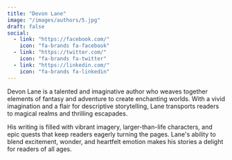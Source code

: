 ```yaml
---
title: "Devon Lane"
image: "/images/authors/5.jpg"
draft: false
social:
  - link: "https://facebook.com/"
    icon: "fa-brands fa-facebook"
  - link: "https://twitter.com/"
    icon: "fa-brands fa-twitter"
  - link: "https://linkedin.com/"
    icon: "fa-brands fa-linkedin"
---
```


Devon Lane is a talented and imaginative author who weaves together elements of fantasy and adventure to create enchanting worlds. With a vivid imagination and a flair for descriptive storytelling, Lane transports readers to magical realms and thrilling escapades.

His writing is filled with vibrant imagery, larger-than-life characters, and epic quests that keep readers eagerly turning the pages. Lane's ability to blend excitement, wonder, and heartfelt emotion makes his stories a delight for readers of all ages.
